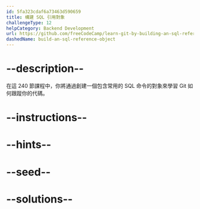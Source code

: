 ```yaml
---
id: 5fa323cdaf6a73463d590659
title: 構建 SQL 引用對象
challengeType: 12
helpCategory: Backend Development
url: https://github.com/freeCodeCamp/learn-git-by-building-an-sql-reference-object
dashedName: build-an-sql-reference-object
---
```


# --description--

在這 240 節課程中，你將通過創建一個包含常用的 SQL 命令的對象來學習 Git 如何跟蹤你的代碼。

# --instructions--

# --hints--

# --seed--

# --solutions--

